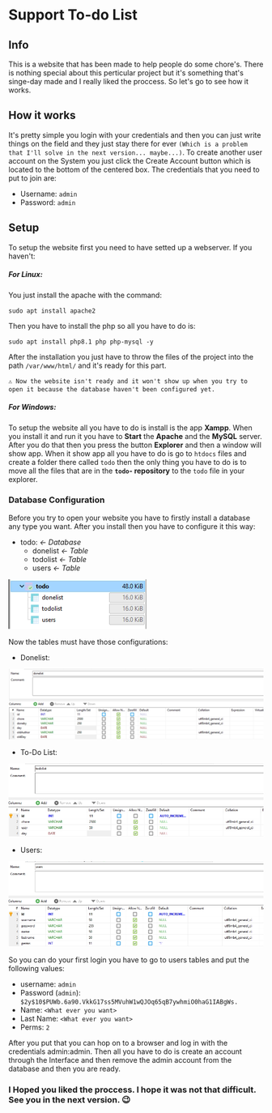 # Support To-do List
## Info
This is a website that has been made to help people do some chore's. There is nothing special about this perticular project but it's something that's singe-day made and I really liked the proccess. So let's go to see how it works.

## How it works
It's pretty simple you login with your credentials and then you can just write things on the field and they just stay there for ever `(Which is a problem that I'll solve in the next version... maybe...)`. To create another user account on the System you just click the Create Account button which is located to the bottom of the centered box. The credentials that you need to put to join are:
* Username: `admin`
* Password: `admin`



## Setup
To setup the website first you need to have setted up a webserver. If you haven't:
##### For Linux:
You just install the apache with the command:
```
sudo apt install apache2
```

Then you have to install the php so all you have to do is:
```
sudo apt install php8.1 php php-mysql -y
```

After the installation you just have to throw the files of the project into the path `/var/www/html/` and it's ready for this part. 
```
⚠ Now the website isn't ready and it won't show up when you try to open it because the database haven't been configured yet.
```

##### For Windows:
To setup the website all you have to do is install is the app **Xampp**. When you install it and run it you have to __**Start**__ the **Apache** and the **MySQL** server. After you do that then you press the button __Explorer__ and then a window will show app. When it show app all you have to do is go to `htdocs` files and create a folder there called `todo` then the only thing you have to do is to move all the files that are in the **`todo`- repository** to the `todo` file in your explorer.

### Database Configuration
Before you try to open your website you have to firstly install a database any type you want. After you install then you have to configure it this way:

* todo: *<- Database*
    * donelist *<- Table*
    * todolist *<- Table*
    * users *<- Table*


![Image of how to be](./readme_assets/Screenshot_3.png)

Now the tables must have those configurations:
* Donelist:

![Image of how to be](./readme_assets/Screenshot_4.png)
* To-Do List:

![Image of how to be](./readme_assets/Screenshot_5.png)
* Users:

![Image of how to be](./readme_assets/Screenshot_6.png)

So you can do your first login you have to go to users tables and put the following values:
* username: `admin`
* Password (`admin`):
`$2y$10$PUWb.6a90.VkkG17ss5MVuhW1wQJOq65qB7ywhmiO0haG1IABgWs.`
* Name: `<What ever you want>`
* Last Name: `<What ever you want>`
* Perms: `2`

After you put that you can hop on to a browser and log in with the credentials admin:admin. Then all you have to do is create an account through the Interface and then remove the admin account from the database and then you are ready.

### I Hoped you liked the proccess. I hope it was not that difficult. See you in the next version. 😉